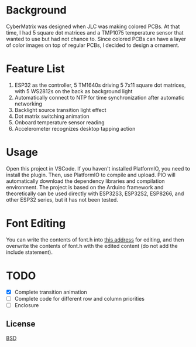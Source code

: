 
# Background

CyberMatrix was designed when JLC was making colored PCBs. At that time, I had 5 square dot matrices and a TMP1075 temperature sensor that  wanted to use but had not chance to. Since colored PCBs can have a layer of color images on top of regular PCBs, I decided to design a ornament.

# Feature List

1. ESP32 as the controller, 5 TM1640s driving 5 7x11 square dot matrices, with 5 WS2812s on the back as background light
2. Automatically connect to NTP for time synchronization after automatic networking
3. Backlight source transition light effect
4. Dot matrix switching animation
5. Onboard temperature sensor reading
6. Accelerometer recognizes desktop tapping action

# Usage

Open this project in VSCode. If you haven't installed PlatformIO, you need to install the plugin. Then, use PlatformIO to compile and upload. PIO will automatically download the dependency libraries and compilation environment. The project is based on the Arduino framework and theoretically can be used directly with ESP32S3, ESP32S2, ESP8266, and other ESP32 series, but it has not been tested.

# Font Editing

You can write the contents of font.h into [this address](https://tchapi.github.io/Adafruit-GFX-Font-Customiser/) for editing, and then overwrite the contents of font.h with the edited content (do not add the include statement).

# TODO

* [X] Complete transition animation
* [ ] Complete code for different row and column priorities
* [ ] Enclosure

## License

[BSD](https://chat.openai.com/LICENSE)
